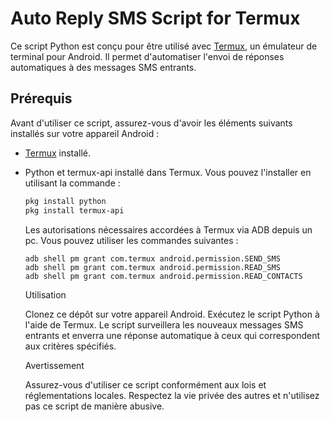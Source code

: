 # Auto Reply SMS Script for Termux

Ce script Python est conçu pour être utilisé avec [Termux](https://termux.com/), un émulateur de terminal pour Android. Il permet d'automatiser l'envoi de réponses automatiques à des messages SMS entrants.

## Prérequis

Avant d'utiliser ce script, assurez-vous d'avoir les éléments suivants installés sur votre appareil Android :

- [Termux](https://termux.com/) installé.
- Python et termux-api installé dans Termux. Vous pouvez l'installer en utilisant la commande :
  ```bash
  pkg install python
  pkg install termux-api
  ```
  Les autorisations nécessaires accordées à Termux via ADB depuis un pc. Vous pouvez utiliser les commandes suivantes :
  ```
  adb shell pm grant com.termux android.permission.SEND_SMS
  adb shell pm grant com.termux android.permission.READ_SMS
  adb shell pm grant com.termux android.permission.READ_CONTACTS
  ```
  Utilisation
  
  Clonez ce dépôt sur votre appareil Android.
  Exécutez le script Python à l'aide de Termux.
  Le script surveillera les nouveaux messages SMS entrants et enverra une réponse automatique à ceux qui correspondent aux critères spécifiés.

  Avertissement
  
  Assurez-vous d'utiliser ce script conformément aux lois et réglementations locales. Respectez la vie privée des autres et n'utilisez pas ce script de manière abusive.

